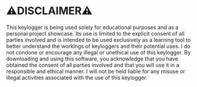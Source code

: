 # ⚠DISCLAIMER⚠
This keylogger is being used solely for educational purposes and as a personal project showcase. Its use is limited to the explicit consent of all parties involved and is intended to be used exclusively as a learning tool to better understand the workings of keyloggers and their potential uses. I do not condone or encourage any illegal or unethical use of this keylogger. By downloading and using this software, you acknowledge that you have obtained the consent of all parties involved and that you will use it in a responsible and ethical manner. I will not be held liable for any misuse or illegal activities associated with the use of this keylogger.
